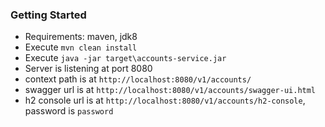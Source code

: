### Getting Started
* Requirements: maven, jdk8
* Execute ```mvn clean install```
* Execute ```java -jar target\accounts-service.jar```
* Server is listening at port 8080
* context path is at ```http://localhost:8080/v1/accounts/```
* swagger url is at ```http://localhost:8080/v1/accounts/swagger-ui.html```
* h2 console url is at ```http://localhost:8080/v1/accounts/h2-console```, password is ```password```
